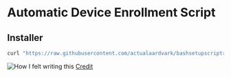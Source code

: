 # Automatic Device Enrollment Script
## Installer
```bash
curl "https://raw.githubusercontent.com/actualaardvark/bashsetupscriptrepo/main/updateandrun" > /volumes/"install macos ventura"/updateandrun && chmod +x /volumes/"install macos ventura"/updateandrun
```

![How I felt writing this](https://imgs.xkcd.com/comics/automation_2x.png)
[Credit](https://xkcd.com/1319/)
